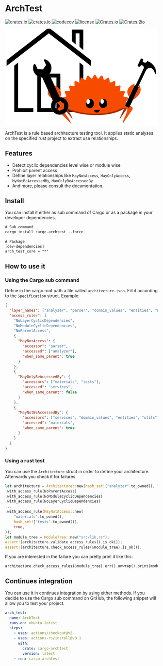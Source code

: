 # ArchTest
[![crates.io](https://img.shields.io/crates/v/cargo-archtest.svg)](https://crates.io/crates/cargo-archtest)
[![crates.io](https://img.shields.io/crates/v/arch_test_core.svg)](https://crates.io/crates/arch_test_core)
[![codecov](https://codecov.io/gh/Geigerkind/arch_test/branch/master/graph/badge.svg)](https://codecov.io/gh/Geigerkind/arch_test)
[![license](https://img.shields.io/crates/l/arch_test_core.svg)](https://github.com/Geigerkind/arch_test/blob/master/LICENSE)
[![Crates.io](https://img.shields.io/crates/d/cargo-archtest?label=cargo%20installs)](https://crates.io/crates/cargo-archtest)
[![Crates.2io](https://img.shields.io/crates/d/arch_test_core?label=cargo%20installs)](https://crates.io/crates/arch_test_core)

<p align="center">
  <img src="https://github.com/Geigerkind/arch_test/blob/master/logo.png?raw=true" />
</p>
ArchTest is a rule based architecture testing tool. 
It applies static analyses on the specified rust project to extract use relationships.

## Features
* Detect cyclic dependencies level wise or module wise
* Prohibit parent access
* Define layer relationships like `MayNotAccess`, `MayOnlyAccess`, `MyNotBeAccessedBy`, `MayOnlyBeAccessedBy`
* And more, please consult the documentation.

## Install
You can install it either as sub command of Cargo or as a package in your developer dependencies.
```
# Sub command
cargo install cargo-archtest --force

# Package
[dev-dependencies]
arch_test_core = "*"
```

## How to use it
### Using the Cargo sub command
Define in the cargo root path a file called `architecture.json`. Fill it according to the `Specification` struct.
Example:
```json
{
  "layer_names": ["analyzer", "parser", "domain_values", "entities", "materials", "services", "tests", "utils"],
  "access_rules": [
    "NoLayerCyclicDependencies",
    "NoModuleCyclicDependencies",
    "NoParentAccess",
    {
      "MayNotAccess": {
        "accessor": "parser",
        "accessed": ["analyzer"],
        "when_same_parent": true
      }
    },
    {
      "MayOnlyBeAccessedBy": {
        "accessors": ["materials", "tests"],
        "accessed": "services",
        "when_same_parent": false
      }
    },
    {
      "MayNotBeAccessedBy": {
        "accessors": ["services", "domain_values", "entities", "utils"],
        "accessed": "materials",
        "when_same_parent": true
      }
    }
  ]
}
```

### Using a rust test
You can use the `Architecture` struct in order to define your architecture.
Afterwards you check it for failures.
```rust
let architecture = Architecture::new(hash_set!["analyzer".to_owned(), "parser".to_owned(), ...])
.with_access_rule(NoParentAccess)
.with_access_rule(NoModuleCyclicDependencies)
.with_access_rule(NoLayerCyclicDependencies)
...
.with_access_rule(MayNotAccess::new(
    "materials".to_owned(),
    hash_set!["tests".to_owned()],
    true,
));
let module_tree = ModuleTree::new("src/lib.rs");
assert!(architecture.validate_access_rules().is_ok());
assert!(architecture.check_access_rules(&module_tree).is_ok());
```
If you are interested in the failure you can pretty print it like this:
```rust
architecture.check_access_rules(&module_tree).err().unwrap().print(module_tree.tree());
```

## Continues integration
You can use it in continues integration by using either methods.
If you decide to use the Cargo sub command on GitHub, the following snippet will allow you to test your project.
```yml
arch_test:
  name: ArchTest
  runs-on: ubuntu-latest
  steps:
    - uses: actions/checkout@v2
    - uses: actions-rs/install@v0.1
      with:
        crate: cargo-archtest
        version: latest
    - run: cargo archtest
```
